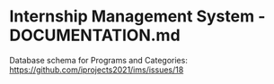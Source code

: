 # Internship Management System - DOCUMENTATION.md

Database schema for Programs and Categories:
https://github.com/iprojects2021/ims/issues/18